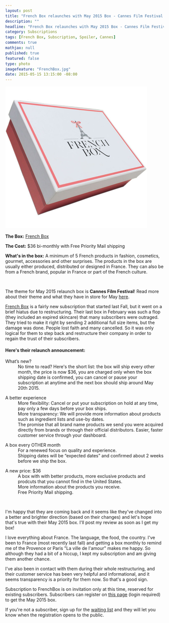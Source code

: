 ```yaml
---
layout: post
title: "French Box relaunches with May 2015 Box - Cannes Film Festival theme!"
description: ""
headline: "French Box relaunches with May 2015 Box - Cannes Film Festival theme!"
category: Subscriptions
tags: [French Box, Subscription, Spoiler, Cannes]
comments: true
mathjax: null
published: true
featured: false
type: photo
imagefeature: "FrenchBox.jpg"
date: 2015-05-15 13:15:00 -08:00
---
```


![French Box](/images/FrenchBox.jpg)
<p><b>The Box:</b> <a href="https://getfrenchbox.com">French Box</a></p>
<p><b>The Cost:</b> $36 bi-monthly with Free Priority Mail shipping</p>
<p><b>What's in the box:</b> A minimum of 5 French products in fashion, cosmetics, gourmet, accessories and other surprises. 
The products in the box are usually either produced, distributed or designed in France.
They can also be from a French brand, popular in France or part of the French culture.</p>
<br>

<p>The theme for May 2015 relaunch box is <b>Cannes Film Festival</b>! Read more about their theme and what they have in store for May <a href="https://getfrenchbox.com/frenchbox-may-2015-the-cannes-film-festival/">here</a>.</p>

<p><a href="https://getfrenchbox.com">French Box</a> is a fairly new subscription that started last Fall, but it went on a brief hiatus due to restructuring. 
Their last box in February was such a flop (they included an expired skincare) that many subscribers were outraged. They tried to make it right by sending 2 additional full size items, but the damage was done. 
People lost faith and many cancelled. So it was only logical for them to step back and restructure their company in order to regain the trust of their subscribers.</p>

<H4>Here's their relaunch announcement:</H4>
<DL>
<DT>What’s new?</DT>
<DD>No time to read? Here's the short list: the box will ship every other month, the price is now $36, you are charged only when the box shipping date is confirmed, you can cancel or pause your subscription at anytime and the next box should ship around May 20th 2015.</DD>
<p>
<DT>A better experience</DT>
<DD>More flexibility: Cancel or put your subscription on hold at any time, pay only a few days before your box ships.</DD>
<DD>More transparency: We will provide more information about products such as ingredient lists and use-by dates.</DD>
<DD>The promise that all brand name products we send you were acquired directly from brands or through their official distributors.
Easier, faster customer service through your dashboard.</DD>
</p>
<DT>A box every OTHER month</DT>
<DD>For a renewed focus on quality and experience.</DD>
<DD>Shipping dates will be “expected dates” and confirmed about 2 weeks before we ship the box.</DD>
<p>
<DT>A new price: $36<DT>
<DD>A box with with better products, more exclusive products and prodcuts that you cannot find in the United States.</DD>
<DD>More information about the products you receive.</DD>
<DD>Free Priority Mail shipping.</DD>
</p>
<br>
<p>I'm happy that they are coming back and it seems like they've changed into a better and brighter direction (based on their changes) and let's hope that's true with their May 2015 box. I'll post my review as soon as I get my box!</p>

<p>I love everything about France. The language, the food, the country. I've been to France (most recently last fall) and getting a box monthly to remind me of the Provence or Paris "La ville de l'amour" makes me happy. 
So although they had a bit of a hiccup, I kept my subscription and am giving them another chance.</p> 

<p>I've also been in contact with them during their whole restructuring, and their customer service has been very helpful and informational, and it seems transparency is 
a priority for them now. So that's a good sign.</p>

<p>Subscription to FrenchBox is on invitation only at this time, reserved for existing subscribers. Subscribers can register on <a href="https://getfrenchbox.com/subscription/">this page</a> (login required) to get the May 2015 box.</p>

<p>If you're not a subscriber, sign up for the <a href="https://getfrenchbox.com/subscription/">waiting list</a> and they will let you know when the registration opens to the public.</p>
